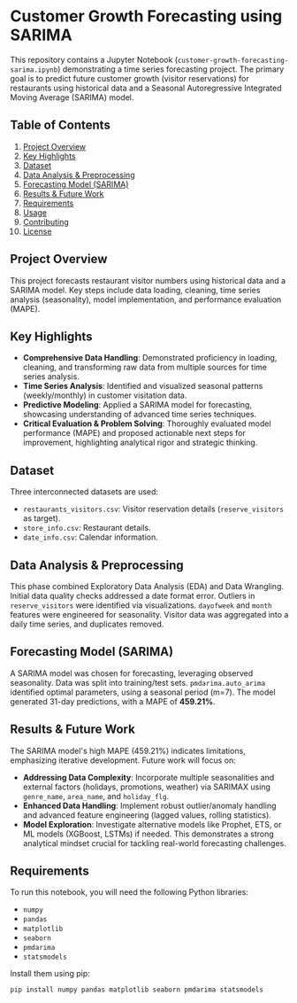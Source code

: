 # Customer Growth Forecasting using SARIMA

This repository contains a Jupyter Notebook (`customer-growth-forecasting-sarima.ipynb`) demonstrating a time series forecasting project. The primary goal is to predict future customer growth (visitor reservations) for restaurants using historical data and a Seasonal Autoregressive Integrated Moving Average (SARIMA) model.

## Table of Contents

1.  [Project Overview](#project-overview)
2.  [Key Highlights](#key-highlights)
3.  [Dataset](#dataset)
4.  [Data Analysis & Preprocessing](#data-analysis--preprocessing)
5.  [Forecasting Model (SARIMA)](#forecasting-model-sarima)
6.  [Results & Future Work](#results--future-work)
7.  [Requirements](#requirements)
8.  [Usage](#usage)
9.  [Contributing](#contributing)
10. [License](#license)

## Project Overview

This project forecasts restaurant visitor numbers using historical data and a SARIMA model. Key steps include data loading, cleaning, time series analysis (seasonality), model implementation, and performance evaluation (MAPE).

## Key Highlights

* **Comprehensive Data Handling**: Demonstrated proficiency in loading, cleaning, and transforming raw data from multiple sources for time series analysis.
* **Time Series Analysis**: Identified and visualized seasonal patterns (weekly/monthly) in customer visitation data.
* **Predictive Modeling**: Applied a SARIMA model for forecasting, showcasing understanding of advanced time series techniques.
* **Critical Evaluation & Problem Solving**: Thoroughly evaluated model performance (MAPE) and proposed actionable next steps for improvement, highlighting analytical rigor and strategic thinking.

## Dataset

Three interconnected datasets are used:
* `restaurants_visitors.csv`: Visitor reservation details (`reserve_visitors` as target).
* `store_info.csv`: Restaurant details.
* `date_info.csv`: Calendar information.

## Data Analysis & Preprocessing

This phase combined Exploratory Data Analysis (EDA) and Data Wrangling. Initial data quality checks addressed a date format error. Outliers in `reserve_visitors` were identified via visualizations. `dayofweek` and `month` features were engineered for seasonality. Visitor data was aggregated into a daily time series, and duplicates removed.

## Forecasting Model (SARIMA)

A SARIMA model was chosen for forecasting, leveraging observed seasonality. Data was split into training/test sets. `pmdarima.auto_arima` identified optimal parameters, using a seasonal period (m=7). The model generated 31-day predictions, with a MAPE of **459.21%**.

## Results & Future Work

The SARIMA model's high MAPE (459.21%) indicates limitations, emphasizing iterative development. Future work will focus on:
* **Addressing Data Complexity**: Incorporate multiple seasonalities and external factors (holidays, promotions, weather) via SARIMAX using `genre_name`, `area_name`, and `holiday_flg`.
* **Enhanced Data Handling**: Implement robust outlier/anomaly handling and advanced feature engineering (lagged values, rolling statistics).
* **Model Exploration**: Investigate alternative models like Prophet, ETS, or ML models (XGBoost, LSTMs) if needed.
This demonstrates a strong analytical mindset crucial for tackling real-world forecasting challenges.

## Requirements

To run this notebook, you will need the following Python libraries:

* `numpy`
* `pandas`
* `matplotlib`
* `seaborn`
* `pmdarima`
* `statsmodels`

Install them using pip:

```bash
pip install numpy pandas matplotlib seaborn pmdarima statsmodels
